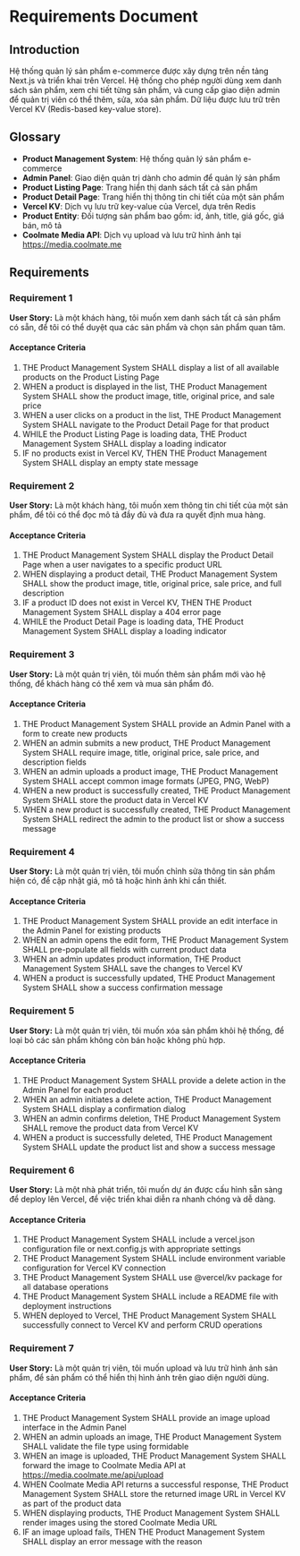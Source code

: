 # Requirements Document

## Introduction

Hệ thống quản lý sản phẩm e-commerce được xây dựng trên nền tảng Next.js và triển khai trên Vercel. Hệ thống cho phép người dùng xem danh sách sản phẩm, xem chi tiết từng sản phẩm, và cung cấp giao diện admin để quản trị viên có thể thêm, sửa, xóa sản phẩm. Dữ liệu được lưu trữ trên Vercel KV (Redis-based key-value store).

## Glossary

- **Product Management System**: Hệ thống quản lý sản phẩm e-commerce
- **Admin Panel**: Giao diện quản trị dành cho admin để quản lý sản phẩm
- **Product Listing Page**: Trang hiển thị danh sách tất cả sản phẩm
- **Product Detail Page**: Trang hiển thị thông tin chi tiết của một sản phẩm
- **Vercel KV**: Dịch vụ lưu trữ key-value của Vercel, dựa trên Redis
- **Product Entity**: Đối tượng sản phẩm bao gồm: id, ảnh, title, giá gốc, giá bán, mô tả
- **Coolmate Media API**: Dịch vụ upload và lưu trữ hình ảnh tại https://media.coolmate.me

## Requirements

### Requirement 1

**User Story:** Là một khách hàng, tôi muốn xem danh sách tất cả sản phẩm có sẵn, để tôi có thể duyệt qua các sản phẩm và chọn sản phẩm quan tâm.

#### Acceptance Criteria

1. THE Product Management System SHALL display a list of all available products on the Product Listing Page
2. WHEN a product is displayed in the list, THE Product Management System SHALL show the product image, title, original price, and sale price
3. WHEN a user clicks on a product in the list, THE Product Management System SHALL navigate to the Product Detail Page for that product
4. WHILE the Product Listing Page is loading data, THE Product Management System SHALL display a loading indicator
5. IF no products exist in Vercel KV, THEN THE Product Management System SHALL display an empty state message

### Requirement 2

**User Story:** Là một khách hàng, tôi muốn xem thông tin chi tiết của một sản phẩm, để tôi có thể đọc mô tả đầy đủ và đưa ra quyết định mua hàng.

#### Acceptance Criteria

1. THE Product Management System SHALL display the Product Detail Page when a user navigates to a specific product URL
2. WHEN displaying a product detail, THE Product Management System SHALL show the product image, title, original price, sale price, and full description
3. IF a product ID does not exist in Vercel KV, THEN THE Product Management System SHALL display a 404 error page
4. WHILE the Product Detail Page is loading data, THE Product Management System SHALL display a loading indicator

### Requirement 3

**User Story:** Là một quản trị viên, tôi muốn thêm sản phẩm mới vào hệ thống, để khách hàng có thể xem và mua sản phẩm đó.

#### Acceptance Criteria

1. THE Product Management System SHALL provide an Admin Panel with a form to create new products
2. WHEN an admin submits a new product, THE Product Management System SHALL require image, title, original price, sale price, and description fields
3. WHEN an admin uploads a product image, THE Product Management System SHALL accept common image formats (JPEG, PNG, WebP)
4. WHEN a new product is successfully created, THE Product Management System SHALL store the product data in Vercel KV
5. WHEN a new product is successfully created, THE Product Management System SHALL redirect the admin to the product list or show a success message

### Requirement 4

**User Story:** Là một quản trị viên, tôi muốn chỉnh sửa thông tin sản phẩm hiện có, để cập nhật giá, mô tả hoặc hình ảnh khi cần thiết.

#### Acceptance Criteria

1. THE Product Management System SHALL provide an edit interface in the Admin Panel for existing products
2. WHEN an admin opens the edit form, THE Product Management System SHALL pre-populate all fields with current product data
3. WHEN an admin updates product information, THE Product Management System SHALL save the changes to Vercel KV
4. WHEN a product is successfully updated, THE Product Management System SHALL show a success confirmation message

### Requirement 5

**User Story:** Là một quản trị viên, tôi muốn xóa sản phẩm khỏi hệ thống, để loại bỏ các sản phẩm không còn bán hoặc không phù hợp.

#### Acceptance Criteria

1. THE Product Management System SHALL provide a delete action in the Admin Panel for each product
2. WHEN an admin initiates a delete action, THE Product Management System SHALL display a confirmation dialog
3. WHEN an admin confirms deletion, THE Product Management System SHALL remove the product data from Vercel KV
4. WHEN a product is successfully deleted, THE Product Management System SHALL update the product list and show a success message

### Requirement 6

**User Story:** Là một nhà phát triển, tôi muốn dự án được cấu hình sẵn sàng để deploy lên Vercel, để việc triển khai diễn ra nhanh chóng và dễ dàng.

#### Acceptance Criteria

1. THE Product Management System SHALL include a vercel.json configuration file or next.config.js with appropriate settings
2. THE Product Management System SHALL include environment variable configuration for Vercel KV connection
3. THE Product Management System SHALL use @vercel/kv package for all database operations
4. THE Product Management System SHALL include a README file with deployment instructions
5. WHEN deployed to Vercel, THE Product Management System SHALL successfully connect to Vercel KV and perform CRUD operations

### Requirement 7

**User Story:** Là một quản trị viên, tôi muốn upload và lưu trữ hình ảnh sản phẩm, để sản phẩm có thể hiển thị hình ảnh trên giao diện người dùng.

#### Acceptance Criteria

1. THE Product Management System SHALL provide an image upload interface in the Admin Panel
2. WHEN an admin uploads an image, THE Product Management System SHALL validate the file type using formidable
3. WHEN an image is uploaded, THE Product Management System SHALL forward the image to Coolmate Media API at https://media.coolmate.me/api/upload
4. WHEN Coolmate Media API returns a successful response, THE Product Management System SHALL store the returned image URL in Vercel KV as part of the product data
5. WHEN displaying products, THE Product Management System SHALL render images using the stored Coolmate Media URL
6. IF an image upload fails, THEN THE Product Management System SHALL display an error message with the reason
